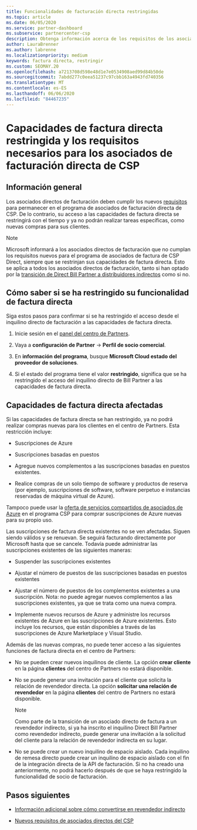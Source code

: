 ```yaml
---
title: Funcionalidades de facturación directa restringidas
ms.topic: article
ms.date: 06/05/2020
ms.service: partner-dashboard
ms.subservice: partnercenter-csp
description: Obtenga información acerca de los requisitos de los asociados de factura de CSP directos y qué hacer para evitar que se restrinjan las funcionalidades. Averigüe si sus funcionalidades se han restringido.
author: LauraBrenner
ms.author: labrenne
ms.localizationpriority: medium
keywords: factura directa, restringir
ms.custom: SEOMAY.20
ms.openlocfilehash: a7213708d598e48d1e7e0534908aed99d84b50de
ms.sourcegitcommit: 7abdd277c0eea51237c97cbb163a4943fd740356
ms.translationtype: MT
ms.contentlocale: es-ES
ms.lasthandoff: 06/06/2020
ms.locfileid: "84467235"
---
```

# <a name="restricted-direct-bill-capabilities-and-the-requirements-needed-for-csp-direct-bill-partners"></a>Capacidades de factura directa restringida y los requisitos necesarios para los asociados de facturación directa de CSP  

## <a name="overview"></a>Información general

Los asociados directos de facturación deben cumplir los nuevos [requisitos](direct-partner-new-requirements.md) para permanecer en el programa de asociados de facturación directa de CSP. De lo contrario, su acceso a las capacidades de factura directa se restringirá con el tiempo y ya no podrán realizar tareas específicas, como nuevas compras para sus clientes.

> [!Note]
> Microsoft informará a los asociados directos de facturación que no cumplan los requisitos nuevos para el programa de asociados de factura de CSP Direct, siempre que se restrinjan sus capacidades de factura directa. Esto se aplica a todos los asociados directos de facturación, tanto si han optado por la [transición de Direct Bill Partner a distribuidores indirectos](transition-direct-to-indirect.md) como si no.  

## <a name="how-to-tell-if-your-direct-bill-capabilities-has-been-restricted"></a>Cómo saber si se ha restringido su funcionalidad de factura directa

Siga estos pasos para confirmar si se ha restringido el acceso desde el inquilino directo de facturación a las capacidades de factura directa.

1. Inicie sesión en el [panel del centro de Partners](https://partner.microsoft.com/dashboard).

2. Vaya a **configuración de Partner**  ->  **Perfil de socio comercial**.

3. En **información del programa**, busque **Microsoft Cloud estado del proveedor de soluciones**.

4. Si el estado del programa tiene el valor **restringido**, significa que se ha restringido el acceso del inquilino directo de Bill Partner a las capacidades de factura directa.

## <a name="affected-direct-bill-capabilities"></a>Capacidades de factura directa afectadas

Si las capacidades de factura directa se han restringido, ya no podrá realizar compras nuevas para los clientes en el centro de Partners. Esta restricción incluye:

- Suscripciones de Azure

- Suscripciones basadas en puestos

- Agregue nuevos complementos a las suscripciones basadas en puestos existentes.

- Realice compras de un solo tiempo de software y productos de reserva (por ejemplo, suscripciones de software, software perpetuo e instancias reservadas de máquina virtual de Azure).

Tampoco puede usar la [oferta de servicios compartidos de asociados de Azure](shared-services.md) en el programa CSP para comprar suscripciones de Azure nuevas para su propio uso.

Las suscripciones de factura directa existentes no se ven afectadas. Siguen siendo válidos y se renuevan. Se seguirá facturando directamente por Microsoft hasta que se cancele. Todavía puede administrar las suscripciones existentes de las siguientes maneras:

- Suspender las suscripciones existentes

- Ajustar el número de puestos de las suscripciones basadas en puestos existentes

- Ajustar el número de puestos de los complementos existentes a una suscripción. Nota: no puede agregar nuevos complementos a las suscripciones existentes, ya que se trata como una nueva compra.

- Implemente nuevos recursos de Azure y administre los recursos existentes de Azure en las suscripciones de Azure existentes. Esto incluye los recursos, que están disponibles a través de las suscripciones de Azure Marketplace y Visual Studio.

Además de las nuevas compras, no puede tener acceso a las siguientes funciones de factura directa en el centro de Partners:

- No se pueden crear nuevos inquilinos de cliente. La opción **crear cliente** en la página **clientes** del centro de Partners no estará disponible.

- No se puede generar una invitación para el cliente que solicita la relación de revendedor directa. La opción **solicitar una relación de revendedor** en la página **clientes** del centro de Partners no estará disponible.

    >[!Note]
    >Como parte de la transición de un asociado directo de factura a un revendedor indirecto, si ya ha inscrito el inquilino Direct Bill Partner como revendedor indirecto, puede generar una invitación a la solicitud del cliente para la relación de revendedor indirecta en su lugar.

- No se puede crear un nuevo inquilino de espacio aislado. Cada inquilino de remesa directo puede crear un inquilino de espacio aislado con el fin de la integración directa de la API de facturación. Si no ha creado una anteriormente, no podrá hacerlo después de que se haya restringido la funcionalidad de socio de facturación.  

## <a name="next-steps"></a>Pasos siguientes

- [Información adicional sobre cómo convertirse en revendedor indirecto](https://assetsprod.microsoft.com/csp-directbill-to-indirect-transition.pdf)

- [Nuevos requisitos de asociados directos del CSP](direct-partner-new-requirements.md)